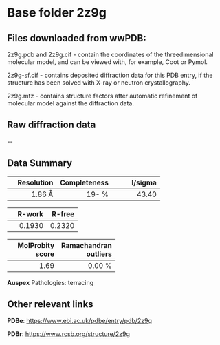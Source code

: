# Base folder 2z9g

## Files downloaded from wwPDB:

2z9g.pdb and 2z9g.cif - contain the coordinates of the threedimensional molecular model, and can be viewed with, for example, Coot or Pymol.

2z9g-sf.cif - contains deposited diffraction data for this PDB entry, if the structure has been solved with X-ray or neutron crystallography.

2z9g.mtz - contains structure factors after automatic refinement of molecular model against the diffraction data.

## Raw diffraction data

--<br> 

## Data Summary
|   | Resolution | Completeness| I/sigma |
|---|-------------:|----------------:|--------------:|
|   |1.86 Å|  19- %|<img width=50/>43.40|

|   | **R-work**| **R-free**   
|---|-------------:|----------------:|           
||0.1930|0.2320|

|   |**MolProbity<br>score**| **Ramachandran<br>outliers** 
|---|-------------:|----------------:|
||1.69|0.00 %|

**Auspex** Pathologies: terracing

 

## Other relevant links 
**PDBe**:  https://www.ebi.ac.uk/pdbe/entry/pdb/2z9g
 
**PDBr**: https://www.rcsb.org/structure/2z9g 


